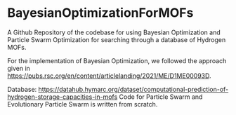 # BayesianOptimizationForMOFs
A Github Repository of the codebase for using Bayesian Optimization and Particle Swarm Optimization for searching through a database of Hydrogen MOFs.

For the implementation of Bayesian Optimization, we followed the approach given in https://pubs.rsc.org/en/content/articlelanding/2021/ME/D1ME00093D.

Database: https://datahub.hymarc.org/dataset/computational-prediction-of-hydrogen-storage-capacities-in-mofs
Code for Particle Swarm and Evolutionary Particle Swarm is written from scratch.
